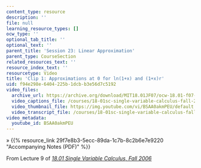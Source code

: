 ```yaml
---
content_type: resource
description: ''
file: null
learning_resource_types: []
ocw_type: ''
optional_tab_title: ''
optional_text: ''
parent_title: 'Session 23: Linear Approximation'
parent_type: CourseSection
related_resources_text: ''
resource_index_text: ''
resourcetype: Video
title: 'Clip 1: Approximations at 0 for ln(1+x) and (1+x)r'
uid: f94e298e-6404-225b-1dcb-b3e56d7c5192
video_files:
  archive_url: https://archive.org/download/MIT18.01JF07/ocw-18.01-f07-lec09_300k.mp4
  video_captions_file: /courses/18-01sc-single-variable-calculus-fall-2010/f2d6f0713cf051cb81083f5756fae4b2_BSAA0akmPEU.vtt
  video_thumbnail_file: https://img.youtube.com/vi/BSAA0akmPEU/default.jpg
  video_transcript_file: /courses/18-01sc-single-variable-calculus-fall-2010/1a0b15feb3a160fe101ed68af8528f4b_BSAA0akmPEU.pdf
video_metadata:
  youtube_id: BSAA0akmPEU
---
```


» {{% resource_link 29f7e8b3-5ecc-89da-1c7b-8c2b6e7e9220 "Accompanying Notes (PDF)" %}}

From Lecture 9 of [_18.01 Single Variable Calculus, Fall 2006_](/courses/18-01-single-variable-calculus-fall-2006/video_galleries/video-lectures)